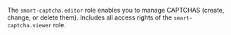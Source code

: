 The `smart-captcha.editor` role enables you to manage CAPTCHAS (create, change, or delete them). Includes all access rights of the `smart-captcha.viewer` role.